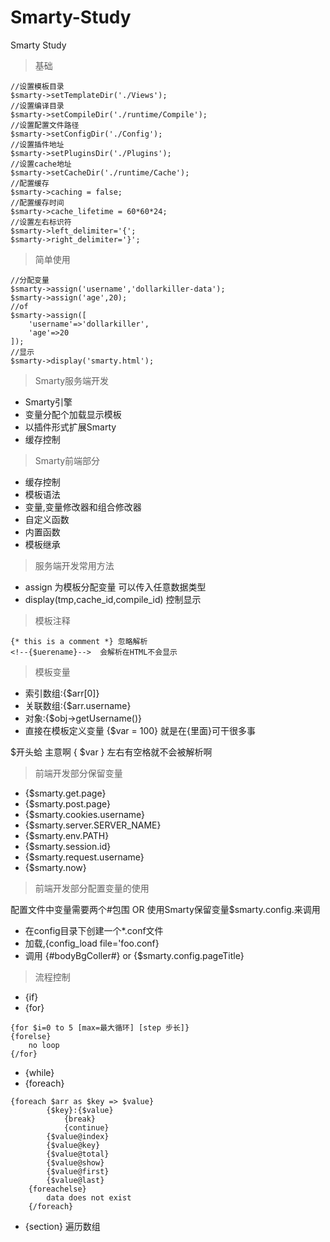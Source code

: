 # Smarty-Study
Smarty Study

>基础

```
//设置模板目录
$smarty->setTemplateDir('./Views');
//设置编译目录
$smarty->setCompileDir('./runtime/Compile');
//设置配置文件路径
$smarty->setConfigDir('./Config');
//设置插件地址
$smarty->setPluginsDir('./Plugins');
//设置cache地址
$smarty->setCacheDir('./runtime/Cache');
//配置缓存
$smarty->caching = false;
//配置缓存时间
$smarty->cache_lifetime = 60*60*24;
//设置左右标识符
$smarty->left_delimiter='{';
$smarty->right_delimiter='}';
```

>简单使用

```
//分配变量
$smarty->assign('username','dollarkiller-data');
$smarty->assign('age',20);
//of
$smarty->assign([
    'username'=>'dollarkiller',
    'age'=>20
]);
//显示
$smarty->display('smarty.html');
```

>Smarty服务端开发

- Smarty引擎
- 变量分配个加载显示模板
- 以插件形式扩展Smarty
- 缓存控制

>Smarty前端部分

- 缓存控制
- 模板语法
- 变量,变量修改器和组合修改器
- 自定义函数
- 内置函数
- 模板继承

>服务端开发常用方法

- assign 为模板分配变量 可以传入任意数据类型
- display(tmp,cache_id,compile_id) 控制显示

>模板注释

```$xslt
{* this is a comment *} 忽略解析
<!--{$uerename}-->  会解析在HTML不会显示
```

>模板变量

- 索引数组:{$arr[0]}
- 关联数组:{$arr.username}
- 对象:{$obj->getUsername()}
- 直接在模板定义变量 {$var = 100} 就是在{里面}可干很多事

$开头蛤
主意啊 { $var } 左右有空格就不会被解析啊

>前端开发部分保留变量

- {$smarty.get.page}
- {$smarty.post.page}
- {$smarty.cookies.username}
- {$smarty.server.SERVER_NAME}
- {$smarty.env.PATH}
- {$smarty.session.id}
- {$smarty.request.username}
- {$smarty.now}

>前端开发部分配置变量的使用

配置文件中变量需要两个#包围
OR 使用Smarty保留变量$smarty.config.来调用

- 在config目录下创建一个*.conf文件
- 加载,{config_load file='foo.conf}
- 调用 {#bodyBgColler#} or {$smarty.config.pageTitle}

>流程控制
- {if}
- {for}
```
{for $i=0 to 5 [max=最大循环] [step 步长]}
{forelse}
    no loop
{/for}
```
- {while}
- {foreach}
```
{foreach $arr as $key => $value}
        {$key}:{$value}
            {break}
            {continue}
        {$value@index}
        {$value@key}
        {$value@total}
        {$value@show}
        {$value@first}
        {$value@last}
    {foreachelse}
        data does not exist
    {/foreach}
```
- {section} 遍历数组



